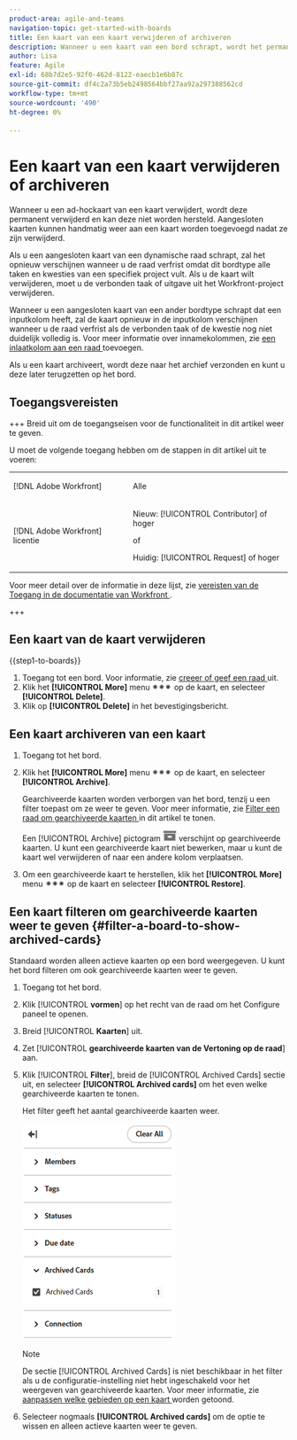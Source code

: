 ```yaml
---
product-area: agile-and-teams
navigation-topic: get-started-with-boards
title: Een kaart van een kaart verwijderen of archiveren
description: Wanneer u een kaart van een bord schrapt, wordt het permanent geschrapt en kan niet worden hersteld. Als u een kaart archiveert, wordt deze naar het archief verzonden en kunt u deze later terugzetten op het bord.
author: Lisa
feature: Agile
exl-id: 68b7d2e5-92f0-462d-8122-eaecb1e6b87c
source-git-commit: df4c2a73b5eb2498564bbf27aa92a297388562cd
workflow-type: tm+mt
source-wordcount: '490'
ht-degree: 0%

---
```


# Een kaart van een kaart verwijderen of archiveren

Wanneer u een ad-hockaart van een kaart verwijdert, wordt deze permanent verwijderd en kan deze niet worden hersteld. Aangesloten kaarten kunnen handmatig weer aan een kaart worden toegevoegd nadat ze zijn verwijderd.

Als u een aangesloten kaart van een dynamische raad schrapt, zal het opnieuw verschijnen wanneer u de raad verfrist omdat dit bordtype alle taken en kwesties van een specifiek project vult. Als u de kaart wilt verwijderen, moet u de verbonden taak of uitgave uit het Workfront-project verwijderen.

Wanneer u een aangesloten kaart van een ander bordtype schrapt dat een inputkolom heeft, zal de kaart opnieuw in de inputkolom verschijnen wanneer u de raad verfrist als de verbonden taak of de kwestie nog niet duidelijk volledig is. Voor meer informatie over innamekolommen, zie [ een inlaatkolom aan een raad ](/help/quicksilver/agile/use-boards-agile-planning-tools/add-intake-column-to-board.md) toevoegen.

Als u een kaart archiveert, wordt deze naar het archief verzonden en kunt u deze later terugzetten op het bord.

## Toegangsvereisten

+++ Breid uit om de toegangseisen voor de functionaliteit in dit artikel weer te geven.

U moet de volgende toegang hebben om de stappen in dit artikel uit te voeren:

<table style="table-layout:auto"> 
 <col> 
 <col> 
 <tbody> 
  <tr> 
   <td role="rowheader">[!DNL Adobe Workfront]</td> 
   <td> <p>Alle</p> </td> 
  </tr> 
  <tr> 
   <td role="rowheader">[!DNL Adobe Workfront] licentie</td> 
   <td> 
   <p>Nieuw: [!UICONTROL Contributor] of hoger</p> 
   <p>of</p>
   <p>Huidig: [!UICONTROL Request] of hoger</p>
   </td> 
  </tr> 
 </tbody> 
</table>

Voor meer detail over de informatie in deze lijst, zie [ vereisten van de Toegang in de documentatie van Workfront ](/help/quicksilver/administration-and-setup/add-users/access-levels-and-object-permissions/access-level-requirements-in-documentation.md).

+++

## Een kaart van de kaart verwijderen

{{step1-to-boards}}

1. Toegang tot een bord. Voor informatie, zie [ creeer of geef een raad ](../../agile/get-started-with-boards/create-edit-board.md) uit.
1. Klik het **[!UICONTROL More]** menu ![ Meer menu ](assets/more-icon-spectrum.png) op de kaart, en selecteer **[!UICONTROL Delete]**.
1. Klik op **[!UICONTROL Delete]** in het bevestigingsbericht.

## Een kaart archiveren van een kaart

1. Toegang tot het bord.
1. Klik het **[!UICONTROL More]** menu ![ Meer menu ](assets/more-icon-spectrum.png) op de kaart, en selecteer **[!UICONTROL Archive]**.

   Gearchiveerde kaarten worden verborgen van het bord, tenzij u een filter toepast om ze weer te geven. Voor meer informatie, zie [ Filter een raad om gearchiveerde kaarten ](#filter-a-board-to-show-archived-cards) in dit artikel te tonen.

   Een [!UICONTROL Archive] pictogram ![ Archief ](assets/archive-icon-spectrum-25x20.png) verschijnt op gearchiveerde kaarten. U kunt een gearchiveerde kaart niet bewerken, maar u kunt de kaart wel verwijderen of naar een andere kolom verplaatsen.

1. Om een gearchiveerde kaart te herstellen, klik het **[!UICONTROL More]** menu ![ Meer menu ](assets/more-icon-spectrum.png) op de kaart en selecteer **[!UICONTROL Restore]**.

## Een kaart filteren om gearchiveerde kaarten weer te geven {#filter-a-board-to-show-archived-cards}

Standaard worden alleen actieve kaarten op een bord weergegeven. U kunt het bord filteren om ook gearchiveerde kaarten weer te geven.

1. Toegang tot het bord.
1. Klik [!UICONTROL **vormen**] op het recht van de raad om het Configure paneel te openen.
1. Breid [!UICONTROL **Kaarten**] uit.
1. Zet [!UICONTROL **gearchiveerde kaarten van de Vertoning op de raad**] aan.
1. Klik [!UICONTROL **Filter**], breid de [!UICONTROL Archived Cards] sectie uit, en selecteer **[!UICONTROL Archived cards]** om het even welke gearchiveerde kaarten te tonen.

   Het filter geeft het aantal gearchiveerde kaarten weer.

   ![ gearchiveerde kaarten van de Filter ](assets/filter-by-archived-cards.png)

   >[!NOTE]
   >
   >De sectie [!UICONTROL Archived Cards] is niet beschikbaar in het filter als u de configuratie-instelling niet hebt ingeschakeld voor het weergeven van gearchiveerde kaarten. Voor meer informatie, zie [ aanpassen welke gebieden op een kaart ](/help/quicksilver/agile/get-started-with-boards/customize-fields-on-card.md) worden getoond.

1. Selecteer nogmaals **[!UICONTROL Archived cards]** om de optie te wissen en alleen actieve kaarten weer te geven.
